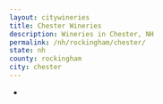 ```yaml
---
layout: citywineries
title: Chester Wineries
description: Wineries in Chester, NH
permalink: /nh/rockingham/chester/
state: nh
county: rockingham
city: chester
---
```

-
